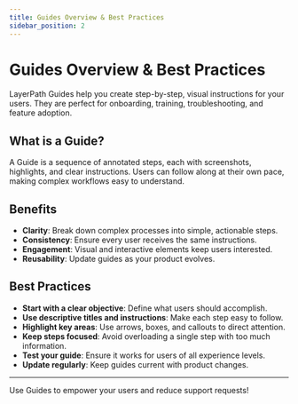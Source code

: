 ```yaml
---
title: Guides Overview & Best Practices
sidebar_position: 2
---
```


# Guides Overview & Best Practices

LayerPath Guides help you create step-by-step, visual instructions for your users. They are perfect for onboarding, training, troubleshooting, and feature adoption.

## What is a Guide?

A Guide is a sequence of annotated steps, each with screenshots, highlights, and clear instructions. Users can follow along at their own pace, making complex workflows easy to understand.

## Benefits

- **Clarity**: Break down complex processes into simple, actionable steps.
- **Consistency**: Ensure every user receives the same instructions.
- **Engagement**: Visual and interactive elements keep users interested.
- **Reusability**: Update guides as your product evolves.

## Best Practices

- **Start with a clear objective**: Define what users should accomplish.
- **Use descriptive titles and instructions**: Make each step easy to follow.
- **Highlight key areas**: Use arrows, boxes, and callouts to direct attention.
- **Keep steps focused**: Avoid overloading a single step with too much information.
- **Test your guide**: Ensure it works for users of all experience levels.
- **Update regularly**: Keep guides current with product changes.

---

Use Guides to empower your users and reduce support requests!
